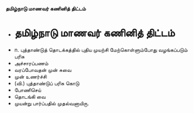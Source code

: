 **தமிழ்நாடு மாணவர் கணினித் திட்டம்**
- # தமிழ்நாடு மாணவர் கணினித் திட்டம்
- n. புத்தாண்டுத் தொடக்கத்தில் புதிய முயற்சி மேற்கொள்ளும்போது வழங்கப்படும் பரிசு
- அச்சாரப்பணம்
- வரப்போவதன் முன் சுவை
- முன் உணர்ச்சி
- (வி.) புத்தாண்டுப் பரிசு கொடு
- போணிசெய்
- தொடங்கி வை
- முயன்று பார்ப்பதில் முதல்வனாயிரு.

